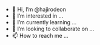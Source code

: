 - 👋 Hi, I’m @hajirodeon
- 👀 I’m interested in ...
- 🌱 I’m currently learning ...
- 💞️ I’m looking to collaborate on ...
- 📫 How to reach me ...

<!---
hajirodeon/hajirodeon is a ✨ special ✨ repository because its `README.md` (this file) appears on your GitHub profile.
You can click the Preview link to take a look at your changes.
--->
